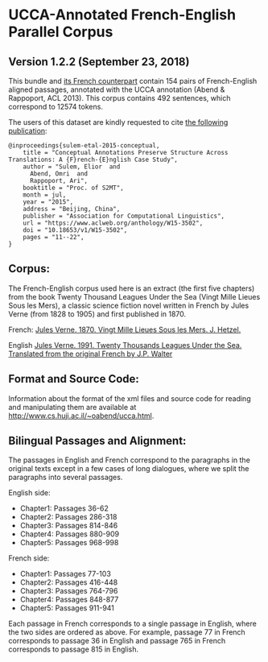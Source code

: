 UCCA-Annotated French-English Parallel Corpus
=============================================
Version 1.2.2 (September 23, 2018)
----------------------------------

This bundle and [its French counterpart](https://github.com/UniversalConceptualCognitiveAnnotation/UCCA_French-20K)
contain 154 pairs of French-English aligned passages, annotated
with the UCCA annotation (Abend & Rappoport, ACL 2013).
This corpus contains 492 sentences, which correspond to 12574 tokens.


The users of this dataset are kindly requested to cite [the following publication](http://www.aclweb.org/anthology/W15-3502):
```
@inproceedings{sulem-etal-2015-conceptual,
    title = "Conceptual Annotations Preserve Structure Across Translations: A {F}rench-{E}nglish Case Study",
    author = "Sulem, Elior  and
      Abend, Omri  and
      Rappoport, Ari",
    booktitle = "Proc. of S2MT",
    month = jul,
    year = "2015",
    address = "Beijing, China",
    publisher = "Association for Computational Linguistics",
    url = "https://www.aclweb.org/anthology/W15-3502",
    doi = "10.18653/v1/W15-3502",
    pages = "11--22",
}
```


Corpus:
-------
The French-English corpus used here is an extract (the first five chapters) from the book 
Twenty Thousand Leagues Under the Sea (Vingt Mille Lieues Sous les Mers),
a classic science fiction novel written in French by Jules Verne (from 1828 to 1905) 
and first published in 1870.

French:
[Jules Verne. 1870. Vingt Mille Lieues Sous les Mers. J. Hetzel.](http://fr.wikisource.org/wiki/Vingt_mille_lieues_sous_les_mers)

English
[Jules Verne. 1991. Twenty Thousands Leagues Under the Sea. Translated from the original French by J.P. Walter](http://jv.gilead.org.il/fpwalter)


Format and Source Code:
----------------------

Information about the format of the xml files and source code for reading and manipulating them are
available at http://www.cs.huji.ac.il/~oabend/ucca.html.


Bilingual Passages and Alignment:
--------------------------------
 
The passages in English and French correspond to the paragraphs in the original texts except in a few cases of long dialogues, 
where we split the paragraphs into several passages.

English side:
* Chapter1: Passages 36-62 
* Chapter2: Passages 286-318 
* Chapter3: Passages 814-846 
* Chapter4: Passages 880-909 
* Chapter5: Passages 968-998 
          
French side:
* Chapter1: Passages 77-103 
* Chapter2: Passages 416-448
* Chapter3: Passages 764-796 
* Chapter4: Passages 848-877
* Chapter5: Passages 911-941

Each passage in French corresponds to a single passage in English, where the two sides are ordered as above.
For example, passage 77 in French corresponds to passage 36 in English and passage 765 in French 
corresponds to passage 815 in English.



